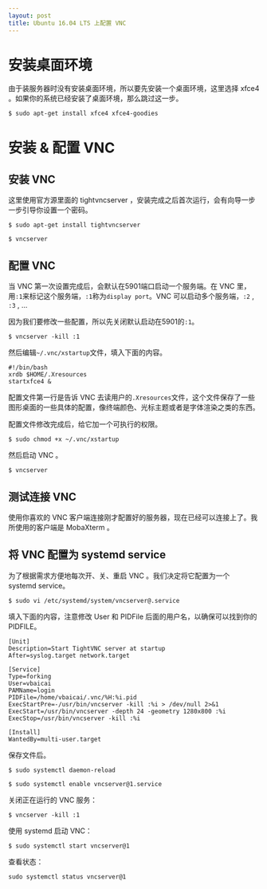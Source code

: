 ```yaml
---
layout: post
title: Ubuntu 16.04 LTS 上配置 VNC
---
```




# 安装桌面环境

由于装服务器时没有安装桌面环境，所以要先安装一个桌面环境，这里选择 xfce4 。如果你的系统已经安装了桌面环境，那么跳过这一步。

`$ sudo apt-get install xfce4 xfce4-goodies`

# 安装 & 配置 VNC

## 安装 VNC

这里使用官方源里面的 tightvncserver ，安装完成之后首次运行，会有向导一步一步引导你设置一个密码。

`$ sudo apt-get install tightvncserver`

`$ vncserver`

## 配置 VNC

当 VNC 第一次设置完成后，会默认在5901端口启动一个服务端。在 VNC 里， 用`:1`来标记这个服务端，`:1`称为`display port`。VNC 可以启动多个服务端，`:2` , `:3` , ...

因为我们要修改一些配置，所以先关闭默认启动在5901的`:1`。

`$ vncserver -kill :1`  

然后编辑`~/.vnc/xstartup`文件，填入下面的内容。

```shell
#!/bin/bash
xrdb $HOME/.Xresources
startxfce4 &
```

配置文件第一行是告诉 VNC 去读用户的`.Xresources`文件，这个文件保存了一些图形桌面的一些具体的配置，像终端颜色、光标主题或者是字体渲染之类的东西。

配置文件修改完成后，给它加一个可执行的权限。

`$ sudo chmod +x ~/.vnc/xstartup`

然后启动 VNC 。

`$ vncserver`

##  测试连接 VNC

使用你喜欢的 VNC 客户端连接刚才配置好的服务器，现在已经可以连接上了。我所使用的客户端是 MobaXterm 。

## 将 VNC 配置为 systemd service

为了根据需求方便地每次开、关、重启 VNC 。我们决定将它配置为一个 systemd service。

`$ sudo vi /etc/systemd/system/vncserver@.service`

填入下面的内容，注意修改 User 和 PIDFile 后面的用户名，以确保可以找到你的PIDFILE。

```shell
[Unit]
Description=Start TightVNC server at startup
After=syslog.target network.target

[Service]
Type=forking
User=vbaicai
PAMName=login
PIDFile=/home/vbaicai/.vnc/%H:%i.pid
ExecStartPre=-/usr/bin/vncserver -kill :%i > /dev/null 2>&1
ExecStart=/usr/bin/vncserver -depth 24 -geometry 1280x800 :%i
ExecStop=/usr/bin/vncserver -kill :%i

[Install]
WantedBy=multi-user.target
```



保存文件后。

`$ sudo systemctl daemon-reload`

`$ sudo systemctl enable vncserver@1.service`

关闭正在运行的 VNC 服务：

`$ vncserver -kill :1`

使用 systemd 启动 VNC：

`$ sudo systemctl start vncserver@1`

查看状态：

`sudo systemctl status vncserver@1`
